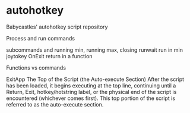 # autohotkey
Babycastles' autohotkey script repository


Process and run commands

subcommands and running min, running max, closing
runwait
run in min
joytokey
OnExit
return in a function

Functions vs commands

ExitApp
The Top of the Script (the Auto-execute Section)
After the script has been loaded, it begins executing at the top line, continuing until a Return, Exit, hotkey/hotstring label, or the physical end of the script is encountered (whichever comes first). 
This top portion of the script is referred to as the auto-execute section.